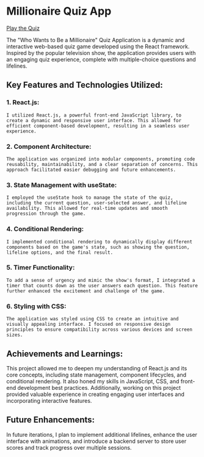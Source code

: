 # Millionaire Quiz App

[Play the Quiz](https://kbc-application.netlify.app/)

The "Who Wants to Be a Millionaire" Quiz Application is a dynamic and interactive web-based quiz game developed using the React framework. Inspired by the popular television show, the application provides users with an engaging quiz experience, complete with multiple-choice questions and lifelines.

## Key Features and Technologies Utilized:
  ### 1. React.js: 
    I utilized React.js, a powerful front-end JavaScript library, to create a dynamic and responsive user interface. This allowed for efficient component-based development, resulting in a seamless user experience.

  ### 2. Component Architecture: 
    The application was organized into modular components, promoting code reusability, maintainability, and a clear separation of concerns. This approach facilitated easier debugging and future enhancements.

  ### 3. State Management with useState: 
    I employed the useState hook to manage the state of the quiz, including the current question, user-selected answer, and lifeline availability. This allowed for real-time updates and smooth progression through the game.

  ### 4. Conditional Rendering: 
    I implemented conditional rendering to dynamically display different components based on the game's state, such as showing the question, lifeline options, and the final result.

  ### 5. Timer Functionality: 
    To add a sense of urgency and mimic the show's format, I integrated a timer that counts down as the user answers each question. This feature further enhanced the excitement and challenge of the game.

  ### 6. Styling with CSS: 
    The application was styled using CSS to create an intuitive and visually appealing interface. I focused on responsive design principles to ensure compatibility across various devices and screen sizes.

## Achievements and Learnings:
This project allowed me to deepen my understanding of React.js and its core concepts, including state management, component lifecycles, and conditional rendering. It also honed my skills in JavaScript, CSS, and front-end development best practices. Additionally, working on this project provided valuable experience in creating engaging user interfaces and incorporating interactive features.

## Future Enhancements:
In future iterations, I plan to implement additional lifelines, enhance the user interface with animations, and introduce a backend server to store user scores and track progress over multiple sessions.
